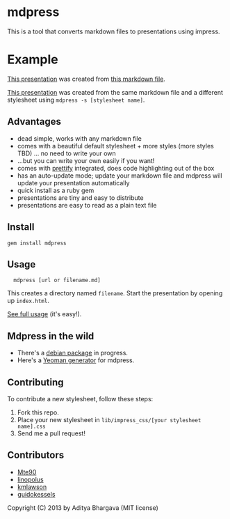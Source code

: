 # mdpress

This is a tool that converts markdown files to presentations using impress.

# Example

[This presentation](http://egonschiele.github.com/mdpress/default) was created from [this markdown file](https://raw.github.com/egonSchiele/mdpress/master/examples/demo.md).

[This presentation](http://egonschiele.github.com/mdpress/impress) was created from the same markdown file and a different stylesheet using `mdpress -s [stylesheet name]`.


## Advantages

- dead simple, works with any markdown file
- comes with a beautiful default stylesheet + more styles (more styles TBD) ... no need to write your own
- ...but you can write your own easily if you want!
- comes with [prettify](http://code.google.com/p/google-code-prettify/) integrated, does code highlighting out of the box
- has an auto-update mode; update your markdown file and mdpress will update your presentation automatically
- quick install as a ruby gem
- presentations are tiny and easy to distribute
- presentations are easy to read as a plain text file

## Install

	gem install mdpress

## Usage

	  mdpress [url or filename.md]

This creates a directory named `filename`. Start the presentation by opening up `index.html`.

[See full usage](http://egonschiele.github.io/mdpress/) (it's easy!).

## Mdpress in the wild

- There's a [debian package](http://ftp-master.debian.org/new/mdpress_0.0.14+debian-1.html) in progress.
- Here's a [Yeoman generator](https://github.com/btholt/generator-mdpress) for mdpress.

## Contributing

To contribute a new stylesheet, follow these steps:

1. Fork this repo.
2. Place your new stylesheet in `lib/impress_css/[your stylesheet name].css`
3. Send me a pull request!

## Contributors

- [Mte90](https://github.com/Mte90)
- [linopolus](https://github.com/linopolus)
- [kmlawson](https://github.com/kmlawson)
- [guidokessels](https://github.com/guidokessels)

Copyright (C) 2013 by Aditya Bhargava (MIT license)
